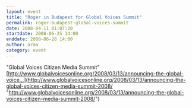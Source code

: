 ```yaml
---
layout: event
title: "Roger in Budapest for Global Voices Summit"
permalink: roger-budapest-global-voices-summit
date: 2008-04-11 01:07:20
startdate: 2008-06-25 14:00
enddate: 2008-06-28 14:00
author: arma
category: event
---
```


"Global Voices Citizen Media Summit"  
 [http://www.globalvoicesonline.org/2008/03/13/announcing-the-global-voice...](http://www.globalvoicesonline.org/2008/03/13/announcing-the-global-voices-citizen-media-summit-2008/ "http://www.globalvoicesonline.org/2008/03/13/announcing-the-global-voices-citizen-media-summit-2008/")
